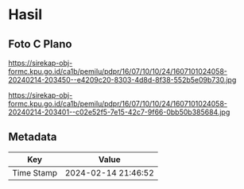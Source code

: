 # Hasil

## Foto C Plano

https://sirekap-obj-formc.kpu.go.id/ca1b/pemilu/pdpr/16/07/10/10/24/1607101024058-20240214-203450--e4209c20-8303-4d8d-8f38-552b5e09b730.jpg

https://sirekap-obj-formc.kpu.go.id/ca1b/pemilu/pdpr/16/07/10/10/24/1607101024058-20240214-203401--c02e52f5-7e15-42c7-9f66-0bb50b385684.jpg


## Metadata

| Key        | Value               |
| ---------- | ------------------- |
| Time Stamp | 2024-02-14 21:46:52 |



